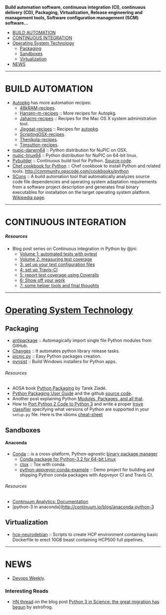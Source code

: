 **Build automation software, continuous integration (CI), continuous delivery (CD), Packaging, Virtualization, Release engineering and management tools, Software configuration management (SCM) software...**

+ [BUILD AUTOMATION](#build-automation)
+ [CONTINUOUS INTEGRATION](#continuous-integration)
+ [Operating System Technology](#operating-system-technology)
   + [Packaging](#packaging)
   + [Sandboxes](#sandboxes)
   + [Virtualization](#virtualization)
+ [NEWS](#news)

----

# BUILD AUTOMATION
+ [Autopkg](https://github.com/autopkg) has more automation recipes:
   + [48kRAM-recipes](https://github.com/autopkg/48kRAM-recipes).
   + [Hansen-m-recipes](https://github.com/autopkg/hansen-m-recipes) :: More recipes for Autopkg.
   + [Jaharmi-recipes](https://github.com/autopkg/jaharmi-recipes) :: Recipes for the Mac OS X system administration tool.
   + [Jleggat-recipes](https://github.com/autopkg/jleggat-recipes) :: Recipes for [autopkg](http://autopkg.github.io/autopkg/).
   + [ScriptingOSX-recipes](https://github.com/autopkg/scriptingosx-recipes).
   + [Thenikola-recipes](https://github.com/autopkg/thenikola-recipes).
   + [Timsutton-recipes](https://github.com/autopkg/timsutton-recipes).
+ [nupic-darwin64](https://github.com/numenta/nupic-darwin64) :: Python distribution for NuPIC on OSX.
+ [nupic-linux64](https://github.com/numenta/nupic-linux64) :: Python distribution for NuPIC on 64-bit linux.
+ [Pybuilder](http://pybuilder.github.io) :: Continuous build tool for Python. [Source code](https://github.com/pybuilder/pybuilder).
+ [Chef cookbook for Python](https://github.com/poise/python) :: Chef cookbook to install Python and related tools. http://community.opscode.com/cookbooks/python
+ [SCons](http://scons.org/) :: A build automation tool that automatically analyzes source code file dependencies and operating system adaptation requirements from a software project description and generates final binary executables for installation on the target operating system platform. [Wikipedia page](https://en.wikipedia.org/wiki/SCons).

----

# CONTINUOUS INTEGRATION

##### Resources
* Blog post series on Continuous integration in Python by @jni:
   * [Volume 1: automated tests with pytest](http://ilovesymposia.com/2014/10/01/continuous-integration-0-automated-tests-with-pytest/)
   * [Volume 2: measuring test coverage](http://ilovesymposia.com/2014/10/02/continuous-integration-1-test-coverage/)
   * [3: set up your test configuration files](http://ilovesymposia.com/2014/10/13/continuous-integration-in-python-3-set-up-your-test-configuration-files/)
   * [4: set up Travis-CI](http://ilovesymposia.com/2014/10/15/continuous-integration-in-python-4-set-up-travis-ci/)
   * [5: report test coverage using Coveralls](http://ilovesymposia.com/2014/10/15/continuous-integration-in-python-5-report-test-coverage-using-coveralls/)
   * [6: Show off your work](http://ilovesymposia.com/2014/10/17/continuous-integration-in-python-6-show-off-your-work/)
   * [7: some helper tools and final thoughts](http://ilovesymposia.com/2014/10/27/continuous-integration-in-python-7-some-helper-tools-and-final-thoughts/)

----

# [Operating System Technology](http://en.wikipedia.org/wiki/Category:Operating_system_technology)

## Packaging
+ [antipackage](https://github.com/ellisonbg/antipackage) :: Automagically import single file Python modules from GitHub. 
+ [Changes](https://github.com/michaeljoseph/changes) :: It automates python library release tasks.
+ [picnic.py](https://github.com/Zulko/picnic.py) :: Easy Python packages creation. 
+ [pynsist](https://pypi.python.org/pypi/pynsist) :: Build Windows installers for Python apps.

###### Resources
+ AOSA book [Python Packaging](http://www.aosabook.org/en/packaging.html) by Tarek Ziadé.
+ [Python Packaging User Guide](https://packaging.python.org/en/latest/index.html) and the github [source code](https://github.com/pypa/python-packaging-user-guide).
+ Another post explaining Python [Modules, Packages, and all that](https://python4astronomers.github.io/installation/packages.html).
+ How to [Port Python 2 Code to Python 3](https://docs.python.org/3/howto/pyporting.html) and write a proper [trove classifier](https://pypi.python.org/pypi?%3Aaction=list_classifiers) specifying what versions of Python are supported in your `setup.py` file. Here is the idioms [cheat-sheet](http://python-future.org/compatible_idioms.html)


## Sandboxes
#### Anaconda
+ [Conda](https://github.com/conda/conda) :: is a cross-platform, Python-agnostic [binary package manager](http://conda.pydata.org) 
   + [Conda package for Python-3.2 for 64-bit Linux](https://binstar.org/cpcloud/python)
   + [ctox](https://github.com/hayd/ctox) :: Tox with conda.
   + [python-appveyor-conda-example](https://github.com/rmcgibbo/python-appveyor-conda-example) :: Demo project for building and shipping Python conda packages with Appveyor CI and Travis CI. 
   
###### Resources
+ [Continuum Analytics: Documentation](http://docs.continuum.io)
+ [python-3 in anaconda](http://continuum.io/blog/anaconda-python-3


## Virtualization
+ [hcp-neurodebian](https://github.com/yarikoptic/hcp-neurodebian) :: Scripts to create HCP environment containing basic Dockerfile to erect 10GB beast containing HCP500 full pipelines.

----

# NEWS
+ [Devops Weekly](http://www.devopsweekly.com/).

### Interesting Reads
+ [HN thread](https://news.ycombinator.com/item?id=9517392) on the blog post [Python 3 in Science: the great migration has begun](https://astrofrog.github.io/blog/2015/05/09/2015-survey-results/) by astrofrog.
